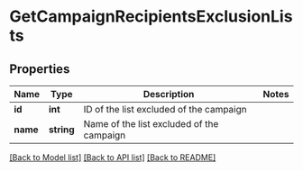 # GetCampaignRecipientsExclusionLists

## Properties
Name | Type | Description | Notes
------------ | ------------- | ------------- | -------------
**id** | **int** | ID of the list excluded of the campaign | 
**name** | **string** | Name of the list excluded of the campaign | 

[[Back to Model list]](../README.md#documentation-for-models) [[Back to API list]](../README.md#documentation-for-api-endpoints) [[Back to README]](../README.md)


